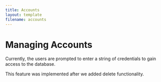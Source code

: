 ```yaml
---
title: Accounts
layout: template
filename: accounts
---
```


# Managing Accounts

Currently, the users are prompted to enter a string of credentials to gain access to the database.

This feature was implemented after we added delete functionality.
